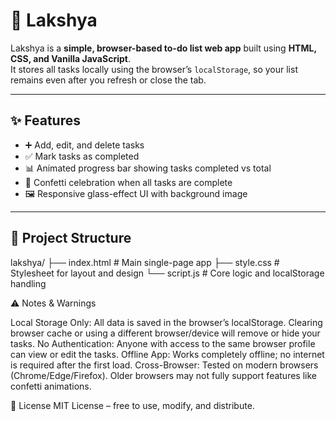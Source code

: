 # 🌟 Lakshya

Lakshya is a **simple, browser-based to-do list web app** built using **HTML, CSS, and Vanilla JavaScript**.  
It stores all tasks locally using the browser’s `localStorage`, so your list remains even after you refresh or close the tab.

---

## ✨ Features
- ➕ Add, edit, and delete tasks
- ✅ Mark tasks as completed
- 📊 Animated progress bar showing tasks completed vs total
- 🎉 Confetti celebration when all tasks are complete
- 🖼️ Responsive glass-effect UI with background image

---

## 📂 Project Structure
lakshya/
├── index.html # Main single-page app
├── style.css # Stylesheet for layout and design
└── script.js # Core logic and localStorage handling

⚠️ Notes & Warnings

Local Storage Only: All data is saved in the browser’s localStorage.
Clearing browser cache or using a different browser/device will remove or hide your tasks.
No Authentication: Anyone with access to the same browser profile can view or edit the tasks.
Offline App: Works completely offline; no internet is required after the first load.
Cross-Browser: Tested on modern browsers (Chrome/Edge/Firefox). Older browsers may not fully support features like confetti animations.

📜 License
MIT License – free to use, modify, and distribute.
